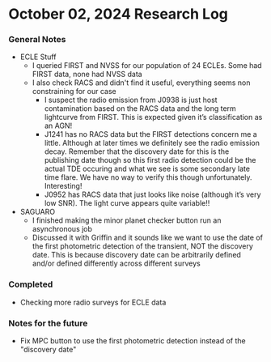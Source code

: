 # October 02, 2024 Research Log
### General Notes
* ECLE Stuff
  * I queried FIRST and NVSS for our population of 24 ECLEs. Some had FIRST data, none had NVSS data
  * I also check RACS and didn't find it useful, everything seems non constraining for our case
    * I suspect the radio emission from J0938 is just host contamination based on the RACS data and the long term lightcurve from FIRST. This is expected given it’s classification as an AGN!
    * J1241 has no RACS data but the FIRST detections concern me a little. Although at later times we definitely see the radio emission decay. Remember that the discovery date for this is the publishing date though so this first radio detection could be the actual TDE occuring and what we see is some secondary late time flare. We have no way to verify this though unfortunately. Interesting!
    * J0952 has RACS data that just looks like noise (although it’s very low SNR). The light curve appears quite variable!!
* SAGUARO
  * I finished making the minor planet checker button run an asynchronous job
  * Discussed it with Griffin and it sounds like we want to use the date of the first photometric detection of the transient, NOT the discovery date. This is because discovery date can be arbitrarily defined and/or defined differently across different surveys
  
### Completed
* Checking more radio surveys for ECLE data 

### Notes for the future
* Fix MPC button to use the first photometric detection instead of the "discovery date"
